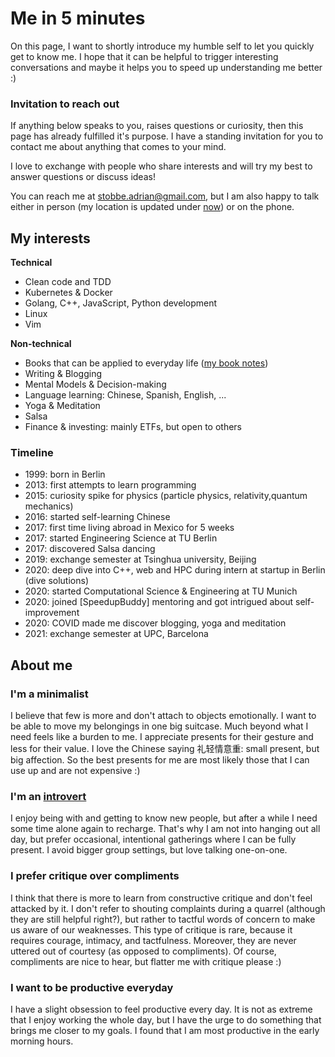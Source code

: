 # Me in 5 minutes

On this page, I want to shortly introduce my humble self to let you quickly get to know me. I hope that it can be helpful to trigger interesting conversations and maybe it helps you to speed up understanding me better :)

### Invitation to reach out

If anything below speaks to you, raises questions or curiosity, then this page has already fulfilled it's purpose.
I have a standing invitation for you to contact me about anything that comes to your mind.

I love to exchange with people who share interests and will try my best to answer questions or discuss ideas!

You can reach me at stobbe.adrian@gmail.com, but I am also happy to talk either in person (my location is updated under [now](/now)) or on the phone.

## My interests

**Technical**

- Clean code and TDD
- Kubernetes & Docker
- Golang, C++, JavaScript, Python development
- Linux
- Vim

**Non-technical**

- Books that can be applied to everyday life ([my book notes](/books))
- Writing & Blogging
- Mental Models & Decision-making
- Language learning: Chinese, Spanish, English, ...
- Yoga & Meditation
- Salsa
- Finance & investing: mainly ETFs, but open to others

### Timeline

- 1999: born in Berlin
- 2013: first attempts to learn programming
- 2015: curiosity spike for physics (particle physics, relativity,quantum mechanics)
- 2016: started self-learning Chinese
- 2017: first time living abroad in Mexico for 5 weeks
- 2017: started Engineering Science at TU Berlin
- 2017: discovered Salsa dancing
- 2019: exchange semester at Tsinghua university, Beijing
- 2020: deep dive into C++, web and HPC during intern at startup in Berlin (dive solutions)
- 2020: started Computational Science & Engineering at TU Munich
- 2020: joined [SpeedupBuddy] mentoring and got intrigued about self-improvement
- 2020: COVID made me discover blogging, yoga and meditation
- 2021: exchange semester at UPC, Barcelona

## About me

### I'm a minimalist

I believe that few is more and don't attach to objects emotionally. I want to be able to move my belongings in one big suitcase. Much beyond what I need feels like a burden to me.
I appreciate presents for their gesture and less for their value. I love the Chinese saying 礼轻情意重: small present, but big affection. So the best presents for me are most likely those that I can use up and are not expensive :)

### I'm an [introvert](https://www.verywellmind.com/signs-you-are-an-introvert-2795427)

I enjoy being with and getting to know new people, but after a while I need some time alone again to recharge. That's why I am not into hanging out all day, but prefer occasional, intentional gatherings where I can be fully present. I avoid bigger group settings, but love talking one-on-one.

### I prefer critique over compliments

I think that there is more to learn from constructive critique and don't feel attacked by it. I don't refer to shouting complaints during a quarrel (although they are still helpful right?), but rather to tactful words of concern to make us aware of our weaknesses. This type of critique is rare, because it requires courage, intimacy, and tactfulness. Moreover, they are never uttered out of courtesy (as opposed to compliments). Of course, compliments are nice to hear, but flatter me with critique please :)

### I want to be productive everyday

I have a slight obsession to feel productive every day. It is not as extreme that I enjoy working the whole day, but I have the urge to do something that brings me closer to my goals. I found that I am most productive in the early morning hours.
